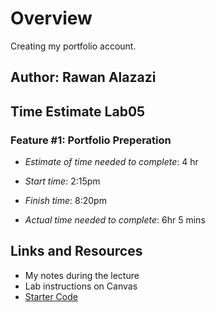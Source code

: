 # Overview 

Creating my portfolio account.


## Author: Rawan Alazazi


## Time Estimate Lab05

 ### Feature #1: Portfolio Preperation

- *Estimate of time needed to complete*: 4 hr

- *Start time*: 2:15pm

- *Finish time*: 8:20pm

- *Actual time needed to complete*: 6hr 5 mins

## Links and Resources

- My notes during the lecture
- Lab instructions on Canvas
- [Starter Code](https://github.com/codefellows/code-301-react-portfolio-template)
